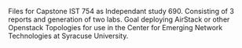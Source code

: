 Files for Capstone IST 754 as Independant study 690. Consisting of 3 reports and generation of two labs. Goal deploying AirStack or other Openstack Topologies for use in the Center for Emerging Network Technologies at Syracuse University. 
